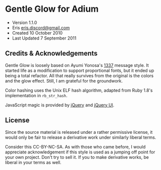 # Gentle Glow for Adium

* Version 1.1.0
* Eris <eris.discord@gmail.com>
* Created 10 October 2010
* Last Updated 7 September 2011

## Credits & Acknowledgements
Gentle Glow is loosely based on Ayumi Yonosa's [1337][] message style. It
started life as a modification to support proportional fonts, but it ended up
being a total refactor. All that really survives from the original is the
colors and the glow effect. Still, I am grateful for the groundwork.

Color hashing uses the Unix ELF hash algorithm, adapted from Ruby 1.8's
implementation in `rb_str_hash`.

JavaScript magic is provided by [jQuery][] and [jQuery UI][].

## License
Since the source material is released under a rather permissive license, it
would only be fair to release a derivative work under similarly liberal terms.

Consider this CC-BY-NC-SA. As with those who came before, I would appreciate
acknowledgement if this style is used as a jumping off point for your own
project. Don't try to sell it. If you to make derivative works, be liberal in
your terms as well.

[1337]: http://www.adiumxtras.com/index.php?a=xtras&xtra_id=4042
[jQuery]: http://jquery.com
[jQuery UI]: http://jqueryui.com